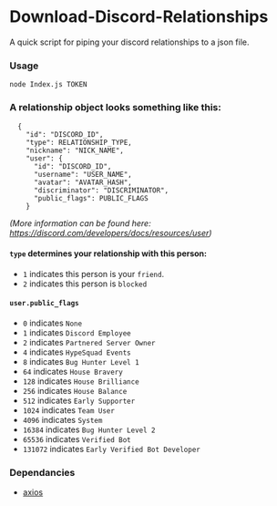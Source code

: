 # Download-Discord-Relationships
A quick script for piping your discord relationships to a json file. 


### Usage

`node Index.js TOKEN`

### A relationship object looks something like this: 

```
  {
    "id": "DISCORD_ID",
    "type": RELATIONSHIP_TYPE,
    "nickname": "NICK_NAME",
    "user": {
      "id": "DISCORD_ID",
      "username": "USER_NAME",
      "avatar": "AVATAR_HASH",
      "discriminator": "DISCRIMINATOR",
      "public_flags": PUBLIC_FLAGS
    }
```

_(More information can be found here: https://discord.com/developers/docs/resources/user)_

#### `type` determines your relationship with this person: 
* `1` indicates this person is your `friend`.
* `2` indicates this person is `blocked`

#### `user.public_flags` 
* `0`	indicates `None`
* `1` indicates	`Discord Employee`
* `2` indicates	`Partnered Server Owner`
* `4` indicates `HypeSquad Events`
* `8` indicates	`Bug Hunter Level 1`
* `64` indicates `House Bravery`
* `128` indicates `House Brilliance`
* `256` indicates	`House Balance`
* `512`	indicates `Early Supporter`
* `1024` indicates `Team User`
* `4096` indicates `System`
* `16384` indicates `Bug Hunter Level 2`
* `65536` indicates	`Verified Bot`
* `131072` indicates `Early Verified Bot Developer`

### Dependancies

* [axios](https://www.npmjs.com/package/axios)
